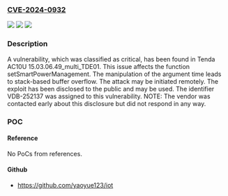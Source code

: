 ### [CVE-2024-0932](https://cve.mitre.org/cgi-bin/cvename.cgi?name=CVE-2024-0932)
![](https://img.shields.io/static/v1?label=Product&message=AC10U&color=blue)
![](https://img.shields.io/static/v1?label=Version&message=%3D%2015.03.06.49_multi_TDE01%20&color=brighgreen)
![](https://img.shields.io/static/v1?label=Vulnerability&message=CWE-121%20Stack-based%20Buffer%20Overflow&color=brighgreen)

### Description

A vulnerability, which was classified as critical, has been found in Tenda AC10U 15.03.06.49_multi_TDE01. This issue affects the function setSmartPowerManagement. The manipulation of the argument time leads to stack-based buffer overflow. The attack may be initiated remotely. The exploit has been disclosed to the public and may be used. The identifier VDB-252137 was assigned to this vulnerability. NOTE: The vendor was contacted early about this disclosure but did not respond in any way.

### POC

#### Reference
No PoCs from references.

#### Github
- https://github.com/yaoyue123/iot

